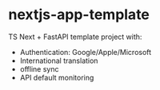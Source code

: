 # nextjs-app-template

TS Next + FastAPI template project with:
- Authentication: Google/Apple/Microsoft
- International translation
- offline sync
- API default monitoring
